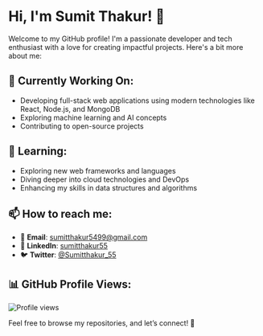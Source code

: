 # Hi, I'm Sumit Thakur! 👋

Welcome to my GitHub profile! I'm a passionate developer and tech enthusiast with a love for creating impactful projects. Here's a bit more about me:

## 🔭 Currently Working On:
- Developing full-stack web applications using modern technologies like React, Node.js, and MongoDB
- Exploring machine learning and AI concepts
- Contributing to open-source projects

## 🌱 Learning:
- Exploring new web frameworks and languages
- Diving deeper into cloud technologies and DevOps
- Enhancing my skills in data structures and algorithms

## 📫 How to reach me:
- 📧 **Email**: [sumitthakur5499@gmail.com](mailto:sumitthakur5499@gmail.com)
- 🔗 **LinkedIn**: [sumitthakur55](https://www.linkedin.com/in/sumitthakur55)
- 🐦 **Twitter**: [@Sumitthakur_55](https://twitter.com/Sumitthakur_55)

## 📊 GitHub Profile Views:
![Profile views](https://komarev.com/ghpvc/?username=SumitThakur-55&color=blueviolet)

Feel free to browse my repositories, and let’s connect! 🙂
